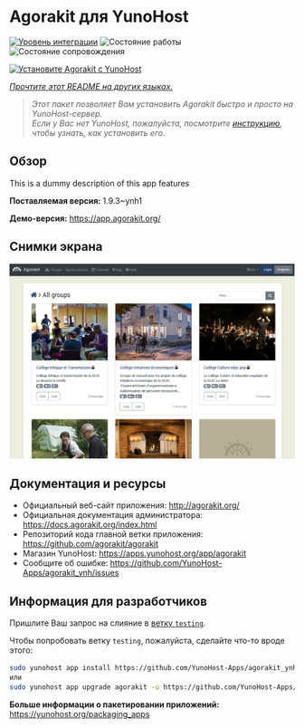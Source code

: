 <!--
Важно: этот README был автоматически сгенерирован <https://github.com/YunoHost/apps/tree/master/tools/readme_generator>
Он НЕ ДОЛЖЕН редактироваться вручную.
-->

# Agorakit для YunoHost

[![Уровень интеграции](https://apps.yunohost.org/badge/integration/agorakit)](https://ci-apps.yunohost.org/ci/apps/agorakit/)
![Состояние работы](https://apps.yunohost.org/badge/state/agorakit)
![Состояние сопровождения](https://apps.yunohost.org/badge/maintained/agorakit)

[![Установите Agorakit с YunoHost](https://install-app.yunohost.org/install-with-yunohost.svg)](https://install-app.yunohost.org/?app=agorakit)

*[Прочтите этот README на других языках.](./ALL_README.md)*

> *Этот пакет позволяет Вам установить Agorakit быстро и просто на YunoHost-сервер.*  
> *Если у Вас нет YunoHost, пожалуйста, посмотрите [инструкцию](https://yunohost.org/install), чтобы узнать, как установить его.*

## Обзор

This is a dummy description of this app features


**Поставляемая версия:** 1.9.3~ynh1

**Демо-версия:** <https://app.agorakit.org/>

## Снимки экрана

![Снимок экрана Agorakit](./doc/screenshots/screenshot.png)

## Документация и ресурсы

- Официальный веб-сайт приложения: <http://agorakit.org/>
- Официальная документация администратора: <https://docs.agorakit.org/index.html>
- Репозиторий кода главной ветки приложения: <https://github.com/agorakit/agorakit>
- Магазин YunoHost: <https://apps.yunohost.org/app/agorakit>
- Сообщите об ошибке: <https://github.com/YunoHost-Apps/agorakit_ynh/issues>

## Информация для разработчиков

Пришлите Ваш запрос на слияние в [ветку `testing`](https://github.com/YunoHost-Apps/agorakit_ynh/tree/testing).

Чтобы попробовать ветку `testing`, пожалуйста, сделайте что-то вроде этого:

```bash
sudo yunohost app install https://github.com/YunoHost-Apps/agorakit_ynh/tree/testing --debug
или
sudo yunohost app upgrade agorakit -u https://github.com/YunoHost-Apps/agorakit_ynh/tree/testing --debug
```

**Больше информации о пакетировании приложений:** <https://yunohost.org/packaging_apps>
